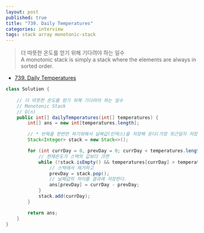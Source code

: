 ```yaml
---
layout: post
published: true
title: "739. Daily Temperatures"
categories: interview
tags: stack array monotonic-stack
---
```


> 더 따뜻한 온도를 얻기 위해 기다려야 하는 일수  
> A monotonic stack is simply a stack where the elements are always in sorted order. 

- [739. Daily Temperatures](https://leetcode.com/problems/daily-temperatures/)

```java
class Solution {
    
    // 더 따뜻한 온도를 얻기 위해 기다려야 하는 일수
    // Monotonic Stack
    // O(n)
    public int[] dailyTemperatures(int[] temperatures) {
        int[] ans = new int[temperatures.length];

        // * 반복을 한번만 하기위해서 날짜값(인덱스)을 저장해 둔다(가장 최근일자 저장)
        Stack<Integer> stack = new Stack<>();

        for (int currDay = 0, prevDay = 0; currDay < temperatures.length; currDay++) {
            // 현재온도가 스택의 값보다 크면 
            while (!stack.isEmpty() && temperatures[currDay] > temperatures[stack.peek()]) {
                // 스택에서 제거하고
                prevDay = stack.pop();
                // 날짜값의 차이를 결과에 저장한다. 
                ans[prevDay] = currDay - prevDay;
            }
            stack.add(currDay);
        }

        return ans;
    }
}
```